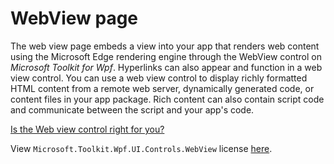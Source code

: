 # WebView page

The web view page embeds a view into your app that renders web content using the Microsoft Edge rendering engine through the WebView control on *Microsoft Toolkit for Wpf*. Hyperlinks can also appear and function in a web view control.  You can use a web view control to display richly formatted HTML content from a remote web server, dynamically generated code, or content files in your app package. Rich content can also contain script code and communicate between the script and your app's code.

[Is the Web view control right for you?](https://docs.microsoft.com/windows/communitytoolkit/controls/wpf-winforms/webview)

View `Microsoft.Toolkit.Wpf.UI.Controls.WebView` license [here](https://github.com/windows-toolkit/WindowsCommunityToolkit/blob/main/License.md).

